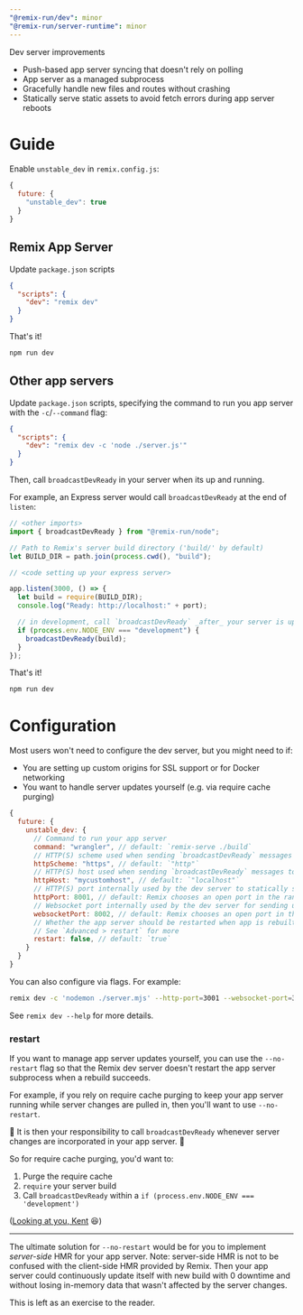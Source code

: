 ```yaml
---
"@remix-run/dev": minor
"@remix-run/server-runtime": minor
---
```


Dev server improvements

- Push-based app server syncing that doesn't rely on polling
- App server as a managed subprocess
- Gracefully handle new files and routes without crashing
- Statically serve static assets to avoid fetch errors during app server reboots

# Guide

Enable `unstable_dev` in `remix.config.js`:

```js
{
  future: {
    "unstable_dev": true
  }
}
```

## Remix App Server

Update `package.json` scripts

```json
{
  "scripts": {
    "dev": "remix dev"
  }
}
```

That's it!

```sh
npm run dev
```

## Other app servers

Update `package.json` scripts, specifying the command to run you app server with the `-c`/`--command` flag:

```json
{
  "scripts": {
    "dev": "remix dev -c 'node ./server.js'"
  }
}
```

Then, call `broadcastDevReady` in your server when its up and running.

For example, an Express server would call `broadcastDevReady` at the end of `listen`:

```js
// <other imports>
import { broadcastDevReady } from "@remix-run/node";

// Path to Remix's server build directory ('build/' by default)
let BUILD_DIR = path.join(process.cwd(), "build");

// <code setting up your express server>

app.listen(3000, () => {
  let build = require(BUILD_DIR);
  console.log("Ready: http://localhost:" + port);

  // in development, call `broadcastDevReady` _after_ your server is up and running
  if (process.env.NODE_ENV === "development") {
    broadcastDevReady(build);
  }
});
```

That's it!

```sh
npm run dev
```

# Configuration

Most users won't need to configure the dev server, but you might need to if:

- You are setting up custom origins for SSL support or for Docker networking
- You want to handle server updates yourself (e.g. via require cache purging)

```js
{
  future: {
    unstable_dev: {
      // Command to run your app server
      command: "wrangler", // default: `remix-serve ./build`
      // HTTP(S) scheme used when sending `broadcastDevReady` messages to the dev server
      httpScheme: "https", // default: `"http"`
      // HTTP(S) host used when sending `broadcastDevReady` messages to the dev server
      httpHost: "mycustomhost", // default: `"localhost"`
      // HTTP(S) port internally used by the dev server to statically serve built assets and to receive app server `broadcastDevReady` messages
      httpPort: 8001, // default: Remix chooses an open port in the range 3001-3099
      // Websocket port internally used by the dev server for sending updates to the browser (Live reload, HMR, HDR)
      websocketPort: 8002, // default: Remix chooses an open port in the range 3001-3099
      // Whether the app server should be restarted when app is rebuilt
      // See `Advanced > restart` for more
      restart: false, // default: `true`
    }
  }
}
```

You can also configure via flags. For example:

```sh
remix dev -c 'nodemon ./server.mjs' --http-port=3001 --websocket-port=3002 --no-restart
```

See `remix dev --help` for more details.

### restart

If you want to manage app server updates yourself, you can use the `--no-restart` flag so that the Remix dev server doesn't restart the app server subprocess when a rebuild succeeds.

For example, if you rely on require cache purging to keep your app server running while server changes are pulled in, then you'll want to use `--no-restart`.

🚨 It is then your responsibility to call `broadcastDevReady` whenever server changes are incorporated in your app server. 🚨

So for require cache purging, you'd want to:

1. Purge the require cache
2. `require` your server build
3. Call `broadcastDevReady` within a `if (process.env.NODE_ENV === 'development')`

([Looking at you, Kent](https://github.com/kentcdodds/kentcdodds.com/blob/main/server/index.ts#L298) 😆)

---

The ultimate solution for `--no-restart` would be for you to implement _server-side_ HMR for your app server.
Note: server-side HMR is not to be confused with the client-side HMR provided by Remix.
Then your app server could continuously update itself with new build with 0 downtime and without losing in-memory data that wasn't affected by the server changes.

This is left as an exercise to the reader.
